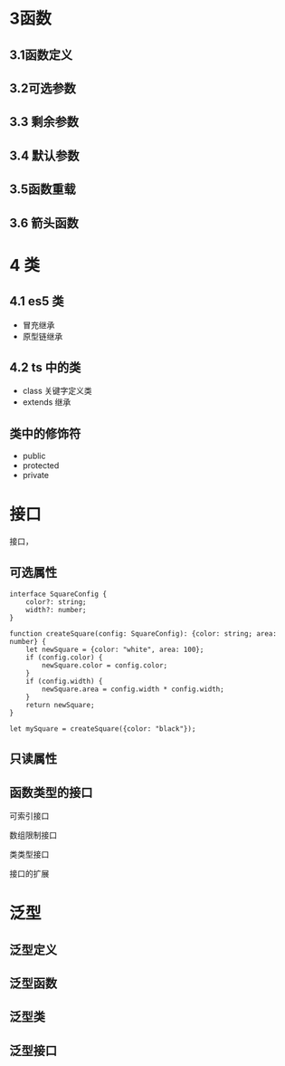 
# 3函数
## 3.1函数定义
## 3.2可选参数
## 3.3 剩余参数
## 3.4 默认参数

## 3.5函数重载

## 3.6 箭头函数


# 4 类
## 4.1 es5 类
- 冒充继承
- 原型链继承

##  4.2 ts 中的类

- class 关键字定义类
- extends 继承

##  类中的修饰符

- public  
- protected
- private

# 接口


接口，
## 可选属性

```
interface SquareConfig {
    color?: string;
    width?: number;
}

function createSquare(config: SquareConfig): {color: string; area: number} {
    let newSquare = {color: "white", area: 100};
    if (config.color) {
        newSquare.color = config.color;
    }
    if (config.width) {
        newSquare.area = config.width * config.width;
    }
    return newSquare;
}

let mySquare = createSquare({color: "black"});

```
## 只读属性


## 函数类型的接口

可索引接口

数组限制接口

类类型接口

接口的扩展



# 泛型

## 泛型定义
## 泛型函数
## 泛型类
## 泛型接口

 



